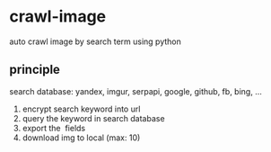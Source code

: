 # crawl-image

auto crawl image by search term using python

## principle

search database: yandex, imgur, serpapi, google, github, fb, bing, ...

1. encrypt search keyword into url
2. query the keyword in search database
3. export the <img> fields
4. download img to local (max: 10)



